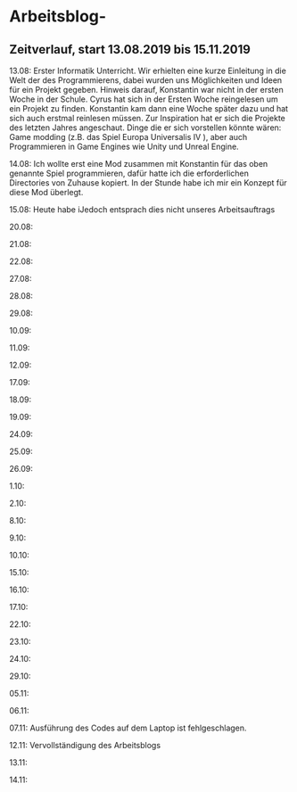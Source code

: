 # Arbeitsblog-

## Zeitverlauf, start 13.08.2019 bis 15.11.2019

13.08: Erster Informatik Unterricht. Wir erhielten eine kurze Einleitung in die Welt der des Programmierens, dabei wurden uns Möglichkeiten und Ideen für ein Projekt gegeben. Hinweis darauf, Konstantin war nicht in der ersten Woche in der Schule. Cyrus hat sich in der Ersten Woche reingelesen um ein Projekt zu finden. Konstantin kam dann eine Woche später dazu und hat sich auch erstmal reinlesen müssen. Zur Inspiration hat er sich die Projekte des letzten Jahres angeschaut. Dinge die er sich vorstellen könnte wären: Game modding (z.B. das Spiel Europa Universalis IV ), aber auch Programmieren in Game Engines wie Unity und Unreal Engine. 

14.08: Ich wollte erst eine Mod zusammen mit Konstantin für das oben genannte Spiel programmieren, dafür hatte ich die erforderlichen Directories von Zuhause kopiert. In der Stunde habe ich mir ein Konzept für diese Mod überlegt.

15.08: Heute habe iJedoch entsprach dies nicht unseres Arbeitsauftrags

20.08:

21.08:

22.08:

27.08:

28.08:

29.08: 

10.09:

11.09:

12.09:

17.09:

18.09:

19.09:

24.09:

25.09:

26.09:

1.10:

2.10:

8.10:

9.10:

10.10:

15.10:

16.10:

17.10:

22.10:

23.10:

24.10:

29.10:

05.11:

06.11:

07.11: Ausführung des Codes auf dem Laptop ist fehlgeschlagen. 

12.11: Vervollständigung des Arbeitsblogs

13.11:

14.11:
